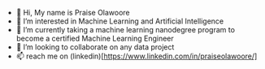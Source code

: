 - 👋 Hi, My name is Praise Olawoore
- 👀 I’m interested in Machine Learning and Artificial Intelligence
- 🌱 I’m currently taking a machine learning nanodegree program to become a certified Machine Learning Engineer
- 💞️ I’m looking to collaborate on any data project 
- 📫 reach me on (linkedin)[https://www.linkedin.com/in/praiseolawoore/]

<!---
drizedunn/drizedunn is a ✨ special ✨ repository because its `README.md` (this file) appears on your GitHub profile.
You can click the Preview link to take a look at your changes.
--->
